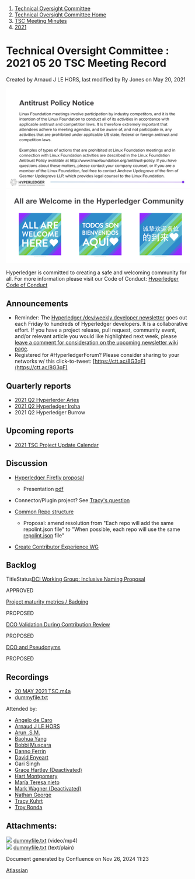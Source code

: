 1. [Technical Oversight Committee](index.html)
2. [Technical Oversight Committee Home](Technical-Oversight-Committee-Home_21430274.html)
3. [TSC Meeting Minutes](TSC-Meeting-Minutes_21448544.html)
4. [2021](2021_21452508.html)

# Technical Oversight Committee : 2021 05 20 TSC Meeting Record

Created by Arnaud J LE HORS, last modified by Ry Jones on May 20, 2021

![](attachments/21431877/21448548.png?height=250) ![](attachments/21431877/21448549.png?height=250)

Hyperledger is committed to creating a safe and welcoming community for all. For more information please visit our Code of Conduct: [Hyperledger Code of Conduct](https://lf-hyperledger.atlassian.net/wiki/spaces/HYP/pages/19595281/Hyperledger+Code+of+Conduct)

## Announcements

- Reminder: The [Hyperledger /dev/weekly developer newsletter](https://lf-hyperledger.atlassian.net/wiki/pages/viewpage.action?pageId=17170445) goes out each Friday to hundreds of Hyperledger developers. It is a collaborative effort. If you have a project release, pull request, community event, and/or relevant article you would like highlighted next week, please [leave a comment for consideration on the upcoming newsletter wiki page](https://lf-hyperledger.atlassian.net/wiki/display/DR/2021).
- Registered for #HyperledgerForum? Please consider sharing to your networks w/ this click-to-tweet: [https://ctt.ac/8G3qF](https://ctt.ac/8G3qF)

## Quarterly reports

- [2021 Q2 Hyperlerder Aries](2021-Q2-Hyperledger-Aries_21441727.html)
- [2021 Q2 Hyperledger Iroha](2021-Q2-Hyperledger-Iroha_21441791.html)
- 2021 Q2 Hyperledger Burrow

## Upcoming reports

- [2021 TSC Project Update Calendar](https://lf-hyperledger.atlassian.net/wiki/display/TSC/2021+TSC+Project+Update+Calendar)

## Discussion

- [Hyperledger Firefly proposal](https://docs.google.com/document/d/1GR-YSlGPlVNpMIyikk9EJciTyrO2INwMpR9vrOrcbP0/edit)
  
  - Presentation [pdf](https://drive.google.com/file/d/1JeCALQ3TexBnHMPlQwt3ZiszoJfsoF51/view?usp=sharing)
- Connector/Plugin project? See [Tracy's question](https://docs.google.com/document/d/1GR-YSlGPlVNpMIyikk9EJciTyrO2INwMpR9vrOrcbP0/edit?disco=AAAAIitYuQ8)
- [Common Repo structure](Common-Repo-structure_21437289.html)
  
  - Proposal: amend resolution from "Each repo will add the same repolint.json file" to "When possible, each repo will use the same [repolint.json](https://github.com/hyperledger-labs/hyperledger-community-management-tools/blob/main/repo_structure/repolint.json) file"
- [Create Contributor Experience WG](Create-Contributor-Experience-WG_21430608.html)

## Backlog

TitleStatus[DCI Working Group: Inclusive Naming Proposal](/wiki/spaces/TSC/pages/21441150/DCI+Working+Group+Inclusive+Naming+Proposal)

APPROVED 

[Project maturity metrics / Badging](/wiki/spaces/TSC/pages/21440607/Project+maturity+metrics+Badging)

PROPOSED 

[DCO Validation During Contribution Review](/wiki/spaces/TSC/pages/21441467/DCO+Validation+During+Contribution+Review)

PROPOSED 

[DCO and Pseudonyms](/wiki/spaces/TSC/pages/21430435/DCO+and+Pseudonyms)

PROPOSED 

## Recordings

- [20 MAY 2021 TSC.m4a](#)
- [dummyfile.txt](#)

Attended by:

- [Angelo de Caro](https://lf-hyperledger.atlassian.net/wiki/people/70121:d6b0f0e4-825f-4f16-88e1-4d14e95f2f10?ref=confluence)
- [Arnaud J LE HORS](https://lf-hyperledger.atlassian.net/wiki/people/70121:0e75e3b8-500a-4067-9f7e-ed46e91bcb9d?ref=confluence)
- [Arun .S.M.](https://lf-hyperledger.atlassian.net/wiki/people/621a0e5097d313006ba7386a?ref=confluence)
- [Baohua Yang](https://lf-hyperledger.atlassian.net/wiki/people/557058:17d87dbf-05fe-4c1b-84cf-fd69f7fcbb20?ref=confluence)
- [Bobbi Muscara](https://lf-hyperledger.atlassian.net/wiki/people/5c4cb1b7d8bbb7445c0a457e?ref=confluence)
- [Danno Ferrin](https://lf-hyperledger.atlassian.net/wiki/people/5b7f2d80c4e4892a5b789551?ref=confluence)
- [David Enyeart](https://lf-hyperledger.atlassian.net/wiki/people/712020:30d7e775-8a5d-4896-8950-8da2af027639?ref=confluence)
- Gari Singh
- [Grace Hartley (Deactivated)](https://lf-hyperledger.atlassian.net/wiki/people/5c3e0cd1ff324728a1db2448?ref=confluence)
- [Hart Montgomery](https://lf-hyperledger.atlassian.net/wiki/people/712020:86f447c0-86dc-43b3-ac03-6a31923bbb84?ref=confluence)
- [María Teresa nieto](https://lf-hyperledger.atlassian.net/wiki/people/5d36fa46af1d920bc99755b6?ref=confluence)
- [Mark Wagner (Deactivated)](https://lf-hyperledger.atlassian.net/wiki/people/70121:81b88945-c9ef-40fe-9224-207bdb280922?ref=confluence)
- [Nathan George](https://lf-hyperledger.atlassian.net/wiki/people/712020:3e7556ab-cdb8-47f5-8b68-12a3378021fd?ref=confluence)
- [Tracy Kuhrt](https://lf-hyperledger.atlassian.net/wiki/people/712020:eb6ae9c3-aa8e-40ba-9dab-a6969b1ac52e?ref=confluence)
- [Troy Ronda](https://lf-hyperledger.atlassian.net/wiki/people/557058:c854f35a-2b58-4be3-9003-ca2a67495580?ref=confluence)

## Attachments:

![](images/icons/bullet_blue.gif) [dummyfile.txt](attachments/21441843/21457675.txt) (video/mp4)  
![](images/icons/bullet_blue.gif) [dummyfile.txt](attachments/21441843/21453683.txt) (text/plain)

Document generated by Confluence on Nov 26, 2024 11:23

[Atlassian](http://www.atlassian.com/)
